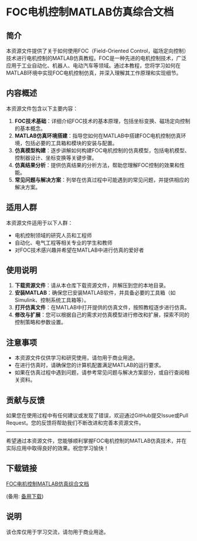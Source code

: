 # FOC电机控制MATLAB仿真综合文档

## 简介
本资源文件提供了关于如何使用FOC（Field-Oriented Control，磁场定向控制）技术进行电机控制的MATLAB仿真教程。FOC是一种先进的电机控制技术，广泛应用于工业自动化、机器人、电动汽车等领域。通过本教程，您将学习如何在MATLAB环境中实现FOC电机控制仿真，并深入理解其工作原理和实现细节。

## 内容概述
本资源文件包含以下主要内容：
1. **FOC技术基础**：详细介绍FOC技术的基本原理，包括坐标变换、磁场定向控制的基本概念。
2. **MATLAB仿真环境搭建**：指导您如何在MATLAB中搭建FOC电机控制仿真环境，包括必要的工具箱和模块的安装与配置。
3. **仿真模型构建**：逐步讲解如何构建FOC电机控制的仿真模型，包括电机模型、控制器设计、坐标变换等关键步骤。
4. **仿真结果分析**：提供仿真结果的分析方法，帮助您理解FOC控制的效果和性能。
5. **常见问题与解决方案**：列举在仿真过程中可能遇到的常见问题，并提供相应的解决方案。

## 适用人群
本资源文件适用于以下人群：
- 电机控制领域的研究人员和工程师
- 自动化、电气工程等相关专业的学生和教师
- 对FOC技术感兴趣并希望在MATLAB中进行仿真的爱好者

## 使用说明
1. **下载资源文件**：请从本仓库下载资源文件，并解压到您的本地目录。
2. **安装MATLAB**：确保您已安装MATLAB软件，并具备必要的工具箱（如Simulink、控制系统工具箱等）。
3. **打开仿真文件**：在MATLAB中打开提供的仿真文件，按照教程逐步进行仿真。
4. **修改与扩展**：您可以根据自己的需求对仿真模型进行修改和扩展，探索不同的控制策略和参数设置。

## 注意事项
- 本资源文件仅供学习和研究使用，请勿用于商业用途。
- 在进行仿真时，请确保您的计算机配置满足MATLAB的运行要求。
- 如果在仿真过程中遇到问题，请参考常见问题与解决方案部分，或自行查阅相关资料。

## 贡献与反馈
如果您在使用过程中有任何建议或发现了错误，欢迎通过GitHub提交Issue或Pull Request。您的反馈将帮助我们不断改进和完善本资源文件。

---

希望通过本资源文件，您能够顺利掌握FOC电机控制的MATLAB仿真技术，并在实际应用中取得良好的效果。祝您学习愉快！

## 下载链接
[FOC电机控制MATLAB仿真综合文档](https://pan.quark.cn/s/1bc52b985cea) 

(备用: [备用下载](https://pan.baidu.com/s/1nbSrurym0zCQz1I8fpqpKg?pwd=1234))

## 说明

该仓库仅用于学习交流，请勿用于商业用途。
